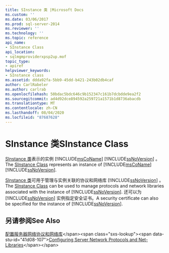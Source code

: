 ```yaml
---
title: SInstance 类 |Microsoft Docs
ms.custom: ''
ms.date: 03/06/2017
ms.prod: sql-server-2014
ms.reviewer: ''
ms.technology: ''
ms.topic: reference
api_name:
- SInstance Class
api_location:
- sqlmgmproviderxpsp2up.mof
topic_type:
- apiref
helpviewer_keywords:
- SInstance class
ms.assetid: ddda92fa-5bb9-45dd-b421-243b02db4caf
author: CarlRabeler
ms.author: carlrab
ms.openlocfilehash: 50bdac5bdc646c9b152347c161b7dcbdde9ea2f2
ms.sourcegitcommit: ad4d92dce894592a259721a1571b1d8736abacdb
ms.translationtype: MT
ms.contentlocale: zh-CN
ms.lasthandoff: 08/04/2020
ms.locfileid: "87687628"
---
```

# <a name="sinstance-class"></a><span data-ttu-id="41d08-102">SInstance 类</span><span class="sxs-lookup"><span data-stu-id="41d08-102">SInstance Class</span></span>
  <span data-ttu-id="41d08-103">[SInstance 类](sinstance-class.md)表示的实例 [!INCLUDE[msCoName](../../../includes/msconame-md.md)] [!INCLUDE[ssNoVersion](../../../includes/ssnoversion-md.md)] 。</span><span class="sxs-lookup"><span data-stu-id="41d08-103">The [SInstance Class](sinstance-class.md) represents an instance of [!INCLUDE[msCoName](../../../includes/msconame-md.md)] [!INCLUDE[ssNoVersion](../../../includes/ssnoversion-md.md)].</span></span>  
  
 <span data-ttu-id="41d08-104">[SInstance 类](sinstance-class.md)可用于管理与实例关联的协议和网络库 [!INCLUDE[ssNoVersion](../../../includes/ssnoversion-md.md)] 。</span><span class="sxs-lookup"><span data-stu-id="41d08-104">The [SInstance Class](sinstance-class.md) can be used to manage protocols and network libraries associated with the instance of [!INCLUDE[ssNoVersion](../../../includes/ssnoversion-md.md)].</span></span> <span data-ttu-id="41d08-105">还可以为 [!INCLUDE[ssNoVersion](../../../includes/ssnoversion-md.md)] 实例指定安全证书。</span><span class="sxs-lookup"><span data-stu-id="41d08-105">A security certificate can also be specified for the instance of [!INCLUDE[ssNoVersion](../../../includes/ssnoversion-md.md)].</span></span>  
  
## <a name="see-also"></a><span data-ttu-id="41d08-106">另请参阅</span><span class="sxs-lookup"><span data-stu-id="41d08-106">See Also</span></span>  
 <span data-ttu-id="41d08-107">[配置服务器网络协议和网络库](https://msdn.microsoft.com/library/ms177485\(v=sql.100\).aspx)</span><span class="sxs-lookup"><span data-stu-id="41d08-107">[Configuring Server Network Protocols and Net-Libraries](https://msdn.microsoft.com/library/ms177485\(v=sql.100\).aspx)</span></span>  
  
  
